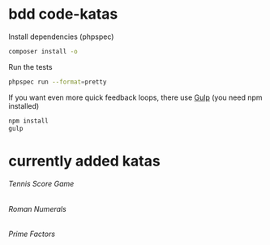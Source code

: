 # bdd code-katas
Install dependencies (phpspec)
```bash
composer install -o
```
Run the tests
```bash
phpspec run --format=pretty
```
If you want even more quick feedback loops, there use [Gulp](https://github.com/gulpjs/gulp) (you need npm installed)
```bash
npm install 
gulp
```
# currently added katas
###### Tennis Score Game
###### Roman Numerals
###### Prime Factors
